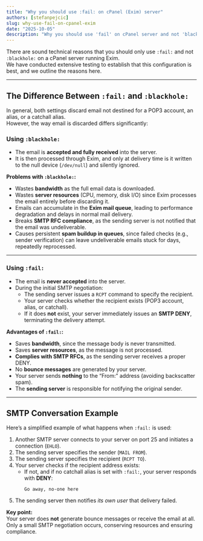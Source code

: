 ```yaml
---
title: "Why you should use :fail: on cPanel (Exim) server"
authors: [stefanpejcic]
slug: why-use-fail-on-cpanel-exim
date: "2025-10-05"
description: "Why you should use 'fail' on cPanel server and not 'blackhole'"
---
```



There are sound technical reasons that you should only use `:fail:` and not `:blackhole:` on a cPanel server running Exim.  
We have conducted extensive testing to establish that this configuration is best, and we outline the reasons here.

---

## The Difference Between `:fail:` and `:blackhole:`

In general, both settings discard email not destined for a POP3 account, an alias, or a catchall alias.  
However, the way email is discarded differs significantly:

### Using `:blackhole:`
- The email is **accepted and fully received** into the server.
- It is then processed through Exim, and only at delivery time is it written to the null device (`/dev/null`) and silently ignored.

**Problems with `:blackhole:`:**
- Wastes **bandwidth** as the full email data is downloaded.
- Wastes **server resources** (CPU, memory, disk I/O) since Exim processes the email entirely before discarding it.
- Emails can accumulate in the **Exim mail queue**, leading to performance degradation and delays in normal mail delivery.
- Breaks **SMTP RFC compliance**, as the sending server is not notified that the email was undeliverable.
- Causes persistent **spam buildup in queues**, since failed checks (e.g., sender verification) can leave undeliverable emails stuck for days, repeatedly reprocessed.

---

### Using `:fail:`
- The email is **never accepted** into the server.
- During the initial SMTP negotiation:
  - The sending server issues a `RCPT` command to specify the recipient.
  - Your server checks whether the recipient exists (POP3 account, alias, or catchall).
  - If it does **not** exist, your server immediately issues an **SMTP DENY**, terminating the delivery attempt.

**Advantages of `:fail:`:**
- Saves **bandwidth**, since the message body is never transmitted.
- Saves **server resources**, as the message is not processed.
- **Complies with SMTP RFCs**, as the sending server receives a proper DENY.
- No **bounce messages** are generated by your server.
- Your server sends **nothing** to the “From:” address (avoiding backscatter spam).
- The **sending server** is responsible for notifying the original sender.

---

## SMTP Conversation Example

Here’s a simplified example of what happens when `:fail:` is used:

1. Another SMTP server connects to your server on port 25 and initiates a connection (`EHLO`).
2. The sending server specifies the sender (`MAIL FROM`).
3. The sending server specifies the recipient (`RCPT TO`).
4. Your server checks if the recipient address exists:
   - If not, and if no catchall alias is set with `:fail:`, your server responds with **DENY**:
     ```
     Go away, no-one here
     ```
5. The sending server then notifies *its own user* that delivery failed.

**Key point:**  
Your server does **not** generate bounce messages or receive the email at all. Only a small SMTP negotiation occurs, conserving resources and ensuring compliance.
